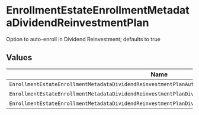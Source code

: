# EnrollmentEstateEnrollmentMetadataDividendReinvestmentPlan

Option to auto-enroll in Dividend Reinvestment; defaults to true


## Values

| Name                                                                                                  | Value                                                                                                 |
| ----------------------------------------------------------------------------------------------------- | ----------------------------------------------------------------------------------------------------- |
| `EnrollmentEstateEnrollmentMetadataDividendReinvestmentPlanAutoEnrollDividendReinvestmentUnspecified` | AUTO_ENROLL_DIVIDEND_REINVESTMENT_UNSPECIFIED                                                         |
| `EnrollmentEstateEnrollmentMetadataDividendReinvestmentPlanDividendReinvestmentEnroll`                | DIVIDEND_REINVESTMENT_ENROLL                                                                          |
| `EnrollmentEstateEnrollmentMetadataDividendReinvestmentPlanDividendReinvestmentDecline`               | DIVIDEND_REINVESTMENT_DECLINE                                                                         |